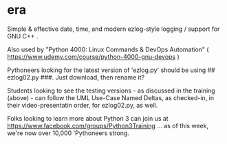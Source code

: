 # era
Simple &amp; effective date, time, and modern ezlog-style logging / support for GNU C++ .

Also used by "Python 4000: Linux Commands & DevOps Automation" ( https://www.udemy.com/course/python-4000-gnu-devops )

Pythoneers looking for the latest version of 'ezlog.py' should be using ## ezlog02.py ###. Just download, then rename it?

Students looking to see the testing versions - as discussed in the training (above) - can follow the UML Use-Case Named Deltas, as checked-in, in their video-presentatin order, for ezlog02.py, as well.

Folks looking to learn more about Python 3 can join us at https://www.facebook.com/groups/Python3Training ... as of this week, we're now over 10,000 'Pythoneers strong.
